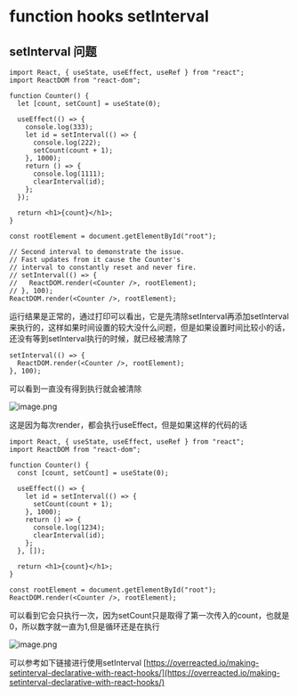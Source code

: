 # function hooks setInterval

## setInterval 问题

```text
import React, { useState, useEffect, useRef } from "react";
import ReactDOM from "react-dom";

function Counter() {
  let [count, setCount] = useState(0);

  useEffect(() => {
    console.log(333);
    let id = setInterval(() => {
      console.log(222);
      setCount(count + 1);
    }, 1000);
    return () => {
      console.log(1111);
      clearInterval(id);
    };
  });

  return <h1>{count}</h1>;
}

const rootElement = document.getElementById("root");

// Second interval to demonstrate the issue.
// Fast updates from it cause the Counter's
// interval to constantly reset and never fire.
// setInterval(() => {
//   ReactDOM.render(<Counter />, rootElement);
// }, 100);
ReactDOM.render(<Counter />, rootElement);
```

运行结果是正常的，通过打印可以看出，它是先清除setInterval再添加setInterval来执行的，这样如果时间设置的较大没什么问题，但是如果设置时间比较小的话，还没有等到setInterval执行的时候，就已经被清除了

```text
setInterval(() => {
  ReactDOM.render(<Counter />, rootElement);
}, 100);
```

可以看到一直没有得到执行就会被清除

 ![image.png](https://upload-images.jianshu.io/upload_images/4432476-6f43a26ab98fb712.png?imageMogr2/auto-orient/strip%7CimageView2/2/w/1240)

这是因为每次render，都会执行useEffect，但是如果这样的代码的话

```text
import React, { useState, useEffect, useRef } from "react";
import ReactDOM from "react-dom";

function Counter() {
  const [count, setCount] = useState(0);

  useEffect(() => {
    let id = setInterval(() => {
      setCount(count + 1);
    }, 1000);
    return () => {
      console.log(1234);
      clearInterval(id);
    };
  }, []);

  return <h1>{count}</h1>;
}

const rootElement = document.getElementById("root");
ReactDOM.render(<Counter />, rootElement);
```

可以看到它会只执行一次，因为setCount只是取得了第一次传入的count，也就是0，所以数字就一直为1,但是循环还是在执行

 ![image.png](https://upload-images.jianshu.io/upload_images/4432476-69c67ef5478b6c6e.png?imageMogr2/auto-orient/strip%7CimageView2/2/w/1240)

可以参考如下链接进行使用setInterval [https://overreacted.io/making-setinterval-declarative-with-react-hooks/](https://overreacted.io/making-setinterval-declarative-with-react-hooks/)

